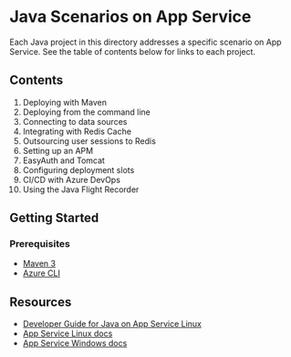 # Java Scenarios on App Service

Each Java project in this directory addresses a specific scenario on App Service. See the table of contents below for links to each project.

## Contents

1. Deploying with Maven
1. Deploying from the command line
1. Connecting to data sources
1. Integrating with Redis Cache
1. Outsourcing user sessions to Redis
1. Setting up an APM
1. EasyAuth and Tomcat
1. Configuring deployment slots
1. CI/CD with Azure DevOps
1. Using the Java Flight Recorder

## Getting Started

### Prerequisites

- [Maven 3](https://maven.apache.org/download.cgi)
- [Azure CLI](https://docs.microsoft.com/en-us/cli/azure/install-azure-cli?view=azure-cli-latest)


## Resources

- [Developer Guide for Java on App Service Linux](https://docs.microsoft.com/en-us/azure/app-service/containers/app-service-linux-java)
- [App Service Linux docs](https://docs.microsoft.com/en-us/azure/app-service/containers/)
- [App Service Windows docs](https://docs.microsoft.com/en-us/azure/app-service/)
